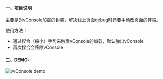 #### 一、项目说明

主要是对[vConsole](https://github.com/Tencent/vConsole)加载的封装，解决线上页面debug时还要手动改页面的弊端。

使用方法：

* 通过捏合（缩小）手势来触发vConsole的加载，默认弹出vConsole
* 再次捏合会移除vConsole



#### 二、DEMO:

![vvConsole demo](https://yuyongyu08.github.io/vvconsole/qrCode.png)


